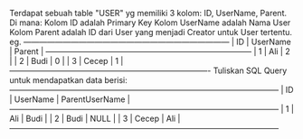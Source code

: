 Terdapat sebuah table "USER" yg memiliki 3 kolom: ID, UserName, Parent. Di mana:
Kolom ID adalah Primary Key
Kolom UserName adalah Nama User
Kolom Parent adalah ID dari User yang menjadi Creator untuk User tertentu.
eg.
——————————————————————————
| ID | UserName | Parent |
——————————————————————————
| 1 | Ali | 2 |
| 2 | Budi | 0 |
| 3 | Cecep | 1 |
—————————————————————————-
Tuliskan SQL Query untuk mendapatkan data berisi:
——————————————————————————————————
| ID | UserName | ParentUserName |
——————————————————————————————————
| 1 | Ali | Budi |
| 2 | Budi | NULL |
| 3 | Cecep | Ali |
——————————————————————————————————